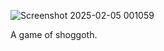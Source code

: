![Screenshot 2025-02-05 001059](https://github.com/user-attachments/assets/032b9d61-6760-4505-ade5-a846722f467e)

A game of shoggoth. 

